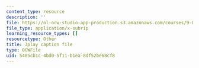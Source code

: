 ```yaml
---
content_type: resource
description: ''
file: https://ol-ocw-studio-app-production.s3.amazonaws.com/courses/9-00-introduction-to-psychology-fall-2004/5485cb1c4bd05f11b1ea8df52be68cf8_10492.vtt
file_type: application/x-subrip
learning_resource_types: []
resourcetype: Other
title: 3play caption file
type: OCWFile
uid: 5485cb1c-4bd0-5f11-b1ea-8df52be68cf8
---
```

